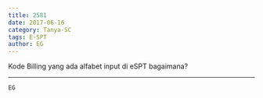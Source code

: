 ```yaml
---
title: 2581
date: 2017-06-16
category: Tanya-SC
tags: E-SPT
author: EG
---
```


Kode Billing yang ada alfabet input di eSPT bagaimana?

---



`EG`
